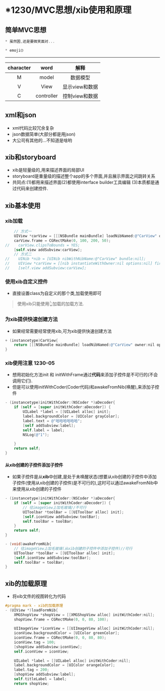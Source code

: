 # *1230/MVC思想/xib使用和原理
## 简单MVC思想
```objectivec
* 虽然困,还是要微笑面对...

* emoji🙄
```
---
 |character|word|解释
 |:----:| :----:| :----: |
 |M |model |数据模型
 |V |View |显示view和数据
 |C |controller |控制view和数据
 
## xml和json
* xml代码比较冗余复杂
* json数据简单(大部分都是用json)
* 大公司有其他的...不知道是啥哟

## xib和storyboard
* xib是轻量级的,用来描述界面的局部UI
* storyboard是重量级的描述整个app的多个界面,并且展示界面之间跳转关系
* 共同点:(1)都用来描述界面(2)都使用interface builder工具编辑
(3)本质都是通过代码来创建控件.

## xib基本使用

### xib加载
```objectivec
    // 方式一
    UIView *carView = [[[NSBundle mainBundle] loadNibNamed:@"CarView" owner:nil options:nil] firstObject];
    carView.frame = CGRectMake(0, 100, 200, 50);
//    carView.clipsToBounds = YES;
    [self.view addSubview:carView];
    // 方式二
//    UINib *nib = [UINib nibWithNibName:@"CarView" bundle:nil];
//    UIView *carView = [[nib instantiateWithOwner:nil options:nil] firstObject];
//    [self.view addSubview:carView];
```

### 使用xib自定义控件
* 直接设置class为自定义的那个类,加载使用即可
> 使用xib只能使用👆加载的加载方法.

### 为xib提供快速创建方法
* 如果经常需要经常使用xib,可为xib提供快速创建方法

```objectivec
+ (instancetype)CarView{
    return [[[NSBundle mainBundle] loadNibNamed:@"CarView" owner:nil options:nil] firstObject];
}
```
### xib使用注意 1230-05
* 想用初始化方法init 和 initWithFrame通过**代码**来添加子控件是不可行的(不会调用它们).
* 但是可以使用initWithCoder(Coder代码)和awakeFromNib(唤醒),来添加子控件

```objectivec
- (instancetype)initWithCoder:(NSCoder *)aDecoder{
    if (self = [super initWithCoder:aDecoder]) {
        UILabel *label = [[UILabel alloc] init];
        label.backgroundColor = [UIColor grayColor];
        label.text = @"哈哈哈哈哈哈";
        [self addSubview:label];
        self.label = label;
        NSLog(@"1");
        
    }
    return self;
}
```
#### 从xib创建的子控件添加子控件
* 如果子控件是从**xib**中创建,是处于未唤醒状态(想要从xib创建的子控件中添加子控件(使用从xib创建的子控件)是不可行的),这时可以通过awakeFromNib中来使用从xib创建的子控件

```objectivec
- (instancetype)initWithCoder:(NSCoder *)aDecoder{
    if (self = [super initWithCoder:aDecoder]) {
        // 往imageView上加毛玻璃//不可行
        UIToolbar *toolBar = [[UIToolbar alloc] init];
        [self.iconView addSubview:toolBar];
        self.toolBar = toolBar;  
    }
    return self;
}
```

```objectivec
- (void)awakeFromNib{
    // 往imageView上加毛玻璃(从xib创建的子控件中添加子控件)//可行
    UIToolbar *toolBar = [[UIToolbar alloc] init];
    [self.iconView addSubview:toolBar];
    self.toolBar = toolBar;
}
```

## xib的加载原理
* 将xib文件的视图转化为代码

```objectivec
#pragma mark - xib的加载原理
- (UIView *)loadFormNib{
    XMGShopView *shopView = [[XMGShopView alloc] initWithCoder:nil];
    shopView.frame = CGRectMake(0, 0, 80, 100);
    
    UIImageView *iconView = [[UIImageView alloc] initWithCoder:nil];
    iconView.backgroundColor = [UIColor greenColor];
    iconView.frame = CGRectMake(0, 0, 80, 80);
    iconView.tag = 100;
    [shopView addSubview:iconView];
    self.iconView = iconView;
    
    UILabel *label = [[UILabel alloc] initWithCoder:nil];
    label.backgroundColor = [UIColor orangeColor];
    label.tag = 200;
    [shopView addSubview:label];
    self.titleLabel = label;
    return shopView;

```







